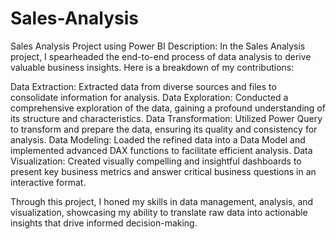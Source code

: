 # Sales-Analysis
Sales Analysis Project using Power BI
Description:
In the Sales Analysis project, I spearheaded the end-to-end process of data analysis to derive valuable business insights. Here is a breakdown of my contributions:

Data Extraction: Extracted data from diverse sources and files to consolidate information for analysis.
Data Exploration: Conducted a comprehensive exploration of the data, gaining a profound understanding of its structure and characteristics.
Data Transformation: Utilized Power Query to transform and prepare the data, ensuring its quality and consistency for analysis.
Data Modeling: Loaded the refined data into a Data Model and implemented advanced DAX functions to facilitate efficient analysis.
Data Visualization: Created visually compelling and insightful dashboards to present key business metrics and answer critical business questions in an interactive format.

Through this project, I honed my skills in data management, analysis, and visualization, showcasing my ability to translate raw data into actionable insights that drive informed decision-making.
